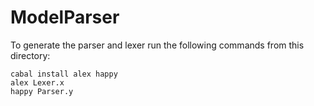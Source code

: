 # ModelParser

To generate the parser and lexer run the following commands from this directory:

```
cabal install alex happy
alex Lexer.x
happy Parser.y
```